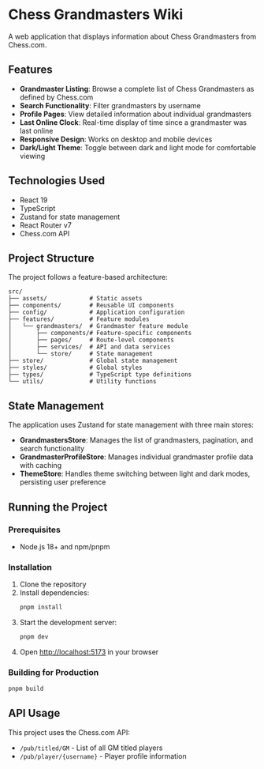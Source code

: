 # Chess Grandmasters Wiki

A web application that displays information about Chess Grandmasters from Chess.com.

## Features

- **Grandmaster Listing**: Browse a complete list of Chess Grandmasters as defined by Chess.com
- **Search Functionality**: Filter grandmasters by username
- **Profile Pages**: View detailed information about individual grandmasters
- **Last Online Clock**: Real-time display of time since a grandmaster was last online
- **Responsive Design**: Works on desktop and mobile devices
- **Dark/Light Theme**: Toggle between dark and light mode for comfortable viewing

## Technologies Used

- React 19
- TypeScript
- Zustand for state management
- React Router v7
- Chess.com API

## Project Structure

The project follows a feature-based architecture:

```
src/
├── assets/            # Static assets
├── components/        # Reusable UI components
├── config/            # Application configuration
├── features/          # Feature modules
│   └── grandmasters/  # Grandmaster feature module
│       ├── components/# Feature-specific components
│       ├── pages/     # Route-level components
│       ├── services/  # API and data services
│       └── store/     # State management
├── store/             # Global state management
├── styles/            # Global styles
├── types/             # TypeScript type definitions
└── utils/             # Utility functions
```

## State Management

The application uses Zustand for state management with three main stores:

- **GrandmastersStore**: Manages the list of grandmasters, pagination, and search functionality
- **GrandmasterProfileStore**: Manages individual grandmaster profile data with caching
- **ThemeStore**: Handles theme switching between light and dark modes, persisting user preference

## Running the Project

### Prerequisites

- Node.js 18+ and npm/pnpm

### Installation

1. Clone the repository
2. Install dependencies:
   ```bash
   pnpm install
   ```
3. Start the development server:
   ```bash
   pnpm dev
   ```
4. Open [http://localhost:5173](http://localhost:5173) in your browser

### Building for Production

```bash
pnpm build
```

## API Usage

This project uses the Chess.com API:

- `/pub/titled/GM` - List of all GM titled players
- `/pub/player/{username}` - Player profile information
